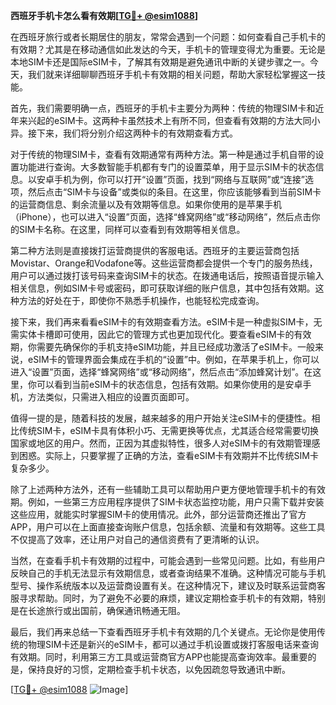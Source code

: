 **西班牙手机卡怎么看有效期[[TG💪+ @esim1088](https://t.me/s/esim1088)]**

在西班牙旅行或者长期居住的朋友，常常会遇到一个问题：如何查看自己手机卡的有效期？尤其是在移动通信如此发达的今天，手机卡的管理变得尤为重要。无论是本地SIM卡还是国际eSIM卡，了解其有效期是避免通讯中断的关键步骤之一。今天，我们就来详细聊聊西班牙手机卡有效期的相关问题，帮助大家轻松掌握这一技能。

首先，我们需要明确一点，西班牙的手机卡主要分为两种：传统的物理SIM卡和近年来兴起的eSIM卡。这两种卡虽然技术上有所不同，但查看有效期的方法大同小异。接下来，我们将分别介绍这两种卡的有效期查看方式。

对于传统的物理SIM卡，查看有效期通常有两种方法。第一种是通过手机自带的设置功能进行查询。大多数智能手机都有专门的设置菜单，用于显示SIM卡的状态信息。以安卓手机为例，你可以打开“设置”页面，找到“网络与互联网”或“连接”选项，然后点击“SIM卡与设备”或类似的条目。在这里，你应该能够看到当前SIM卡的运营商信息、剩余流量以及有效期等信息。如果你使用的是苹果手机（iPhone），也可以进入“设置”页面，选择“蜂窝网络”或“移动网络”，然后点击你的SIM卡名称。在这里，同样可以查看到有效期等相关信息。

第二种方法则是直接拨打运营商提供的客服电话。西班牙的主要运营商包括Movistar、Orange和Vodafone等。这些运营商都会提供一个专门的服务热线，用户可以通过拨打该号码来查询SIM卡的状态。在拨通电话后，按照语音提示输入相关信息，例如SIM卡号或密码，即可获取详细的账户信息，其中包括有效期。这种方法的好处在于，即使你不熟悉手机操作，也能轻松完成查询。

接下来，我们再来看看eSIM卡的有效期查看方法。eSIM卡是一种虚拟SIM卡，无需实体卡槽即可使用，因此它的管理方式也更加现代化。要查看eSIM卡的有效期，你需要先确保你的手机支持eSIM功能，并且已经成功激活了eSIM卡。一般来说，eSIM卡的管理界面会集成在手机的“设置”中。例如，在苹果手机上，你可以进入“设置”页面，选择“蜂窝网络”或“移动网络”，然后点击“添加蜂窝计划”。在这里，你可以看到当前eSIM卡的状态信息，包括有效期。如果你使用的是安卓手机，方法类似，只需进入相应的设置页面即可。

值得一提的是，随着科技的发展，越来越多的用户开始关注eSIM卡的便捷性。相比传统SIM卡，eSIM卡具有体积小巧、无需更换等优点，尤其适合经常需要切换国家或地区的用户。然而，正因为其虚拟特性，很多人对eSIM卡的有效期管理感到困惑。实际上，只要掌握了正确的方法，查看eSIM卡有效期并不比传统SIM卡复杂多少。

除了上述两种方法外，还有一些辅助工具可以帮助用户更方便地管理手机卡的有效期。例如，一些第三方应用程序提供了SIM卡状态监控功能，用户只需下载并安装这些应用，就能实时掌握SIM卡的使用情况。此外，部分运营商还推出了官方APP，用户可以在上面直接查询账户信息，包括余额、流量和有效期等。这些工具不仅提高了效率，还让用户对自己的通信资费有了更清晰的认识。

当然，在查看手机卡有效期的过程中，可能会遇到一些常见问题。比如，有些用户反映自己的手机无法显示有效期信息，或者查询结果不准确。这种情况可能与手机型号、操作系统版本以及运营商设置有关。在这种情况下，建议及时联系运营商客服寻求帮助。同时，为了避免不必要的麻烦，建议定期检查手机卡的有效期，特别是在长途旅行或出国前，确保通讯畅通无阻。

最后，我们再来总结一下查看西班牙手机卡有效期的几个关键点。无论你是使用传统的物理SIM卡还是新兴的eSIM卡，都可以通过手机设置或拨打客服电话来查询有效期。同时，利用第三方工具或运营商官方APP也能提高查询效率。最重要的是，保持良好的习惯，定期检查手机卡状态，以免因疏忽导致通讯中断。

[[TG💪+ @esim1088](https://t.me/s/esim1088) ![Image](https://i.postimg.cc/4NQfJmqS/Snipaste-2025-05-13-00-14-12.png)]